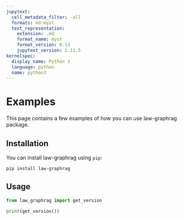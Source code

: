 ```yaml
---
jupytext:
  cell_metadata_filter: -all
  formats: md:myst
  text_representation:
    extension: .md
    format_name: myst
    format_version: 0.13
    jupytext_version: 1.11.5
kernelspec:
  display_name: Python 3
  language: python
  name: python3
---
```


# Examples

This page contains a few examples of how you can use law-graphrag package.

## Installation

You can install law-graphrag using `pip`:

```{code-cell}
pip install law-graphrag
```

## Usage

```python
from law_graphrag import get_version

print(get_version())
```

